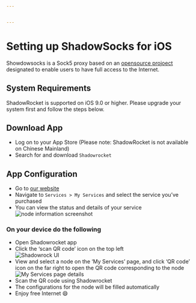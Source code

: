 ```yaml
---


---
```


<h1 id="setting-up-shadowsocks-for-ios"><strong>Setting up ShadowSocks for iOS</strong></h1>
<p>Showdowsocks is a Sock5 proxy based on an <a href="https://github.com/shadowsocks">opensource projoect</a> designated to enable users to have full access to the Internet.</p>
<h2 id="system-requirements">System Requirements</h2>
<p>ShadowRocket is supported on iOS 9.0 or higher. Please upgrade your system first and follow the steps below.</p>
<h2 id="download-app">Download App</h2>
<ul>
<li>Log on to your App Store (Please note: ShadowRocket is not available on Chinese Mainland)</li>
<li>Search for and download <code>Shadowrocket</code></li>
</ul>
<h2 id="app-configuration">App Configuration</h2>
<ul>
<li>Go to <a href="https://portal.shadowsocks.nl">our website</a></li>
<li>Navigate to <code>Services &gt; My Services</code> and select the service you’ve purchased</li>
<li>You can view the status and details of your service<br>
<img src="https://portal.shadowsocks.nl/files/images-en/portal.png" alt="node information screenshot"></li>
</ul>
<h3 id="on-your-device-do-the-following">On your device do the following</h3>
<ul>
<li>Open Shadowrocket app</li>
<li>Click the ‘scan QR code’ icon on the top left<br>
<img src="https://undercurrentss.com/wp-content/uploads/2019/08/shadowrocket-tutorial2-1.png" alt="Shadowrock UI"></li>
<li>View and select a node on the ‘My Services’ page, and click ‘QR code’ icon on the far right to open the QR code corresponding to the node<br>
<img src="https://lh3.googleusercontent.com/lSvZ92fP-Lr_7JbaMmlBhXjOhVbFuFgmhWshrL97l6A-vdOdpSA4pqbbtCBaSQjQwT6F-4wcpK-c96026DWy6XVUlPIb8zUVYlTemHnXQ3rQmKOl84Gdsxv9cEJC30Ka337sXspwxBcuu7H6otmPQuofWhLMNXAQSp-n0J-80n6-62FAbjpj9Vil5D0fLf3BaPlg3g92Z8UnScDOLug2TDuI5DFhMd79f45jgRMj55hTgdym6hDeK5wAbI3AcHDLon5N7EMv7zlkxBzskwJtD4PC7T89VzWIpdOxcA_TEVDTNCIOBolGqvXCIzX952jUNV5U7UUdTmLdjqP_vASPt1_CggAz9u3niP3qM4pT9jgS0ppzss7gHySw7fd701_X2ne7wOE33DxSf-fM1dlEh-JhyFpOQErxAOhkxFKAbVYo7NHyH1Dbkdwx51ydet-VTOKmGTV8rLrRB1j65NlYOSXqKioJSPufJRbJfjQE7pJMeoEYk929_5xUckbuccM1-oHdM1OnQYAKxxS0jeCoH-N3stuTmMhNSHSyrI0UOXz-N9Lh3RFZZHSLN0tqA3WUaqmoLmRUBZ1YYx29oD1uvnfEd-aO6ZP2uMdlU6AhhG8AdhnRkUpdgMBiWai0stBw19mjXqg-4zNrLrIWTTIdpdrDGcycTjW3BaojxrO2qG61xH6i7FhI8W2BDDFT=w1182-h612-no" alt="My Services page details"></li>
<li>Scan the QR code using Shadowrocket</li>
<li>The configurations for the node will be filled automatically</li>
<li>Enjoy free Internet 😄</li>
</ul>


